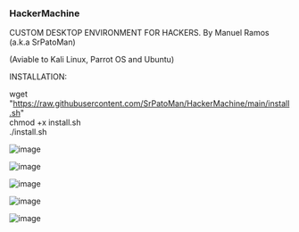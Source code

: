 ### HackerMachine ###

CUSTOM DESKTOP ENVIRONMENT FOR HACKERS. By Manuel Ramos (a.k.a SrPatoMan)

(Aviable to Kali Linux, Parrot OS and Ubuntu)

INSTALLATION:

wget "https://raw.githubusercontent.com/SrPatoMan/HackerMachine/main/install.sh"  
chmod +x install.sh  
./install.sh  


![image](https://github.com/user-attachments/assets/d98729b7-6d84-4af4-9a9e-22f247ab1bc1)



![image](https://github.com/user-attachments/assets/322217b6-bd01-48a7-9e1c-7db4540d615a)



![image](https://github.com/user-attachments/assets/9bb14690-08ed-4ee5-b013-10b651f55970)






![image](https://github.com/user-attachments/assets/3102b12b-965c-4635-863f-8a29c1fe6103)



![image](https://github.com/user-attachments/assets/2fe616f9-78d4-4f81-b8a7-b6c5b5da2683)
